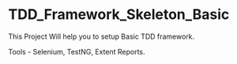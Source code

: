 # TDD_Framework_Skeleton_Basic

This Project Will help you to setup Basic TDD framework.

Tools -
Selenium,
TestNG,
Extent Reports.
